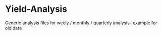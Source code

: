 # Yield-Analysis
Generic analysis files for weely / monthly / quarterly analysis- example for old data
